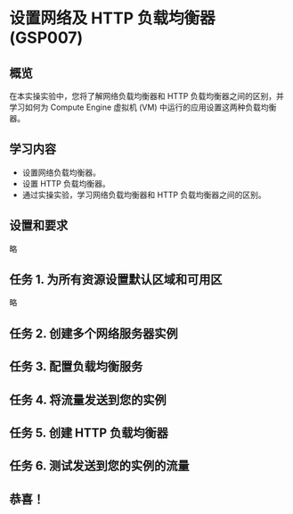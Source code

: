 # 设置网络及 HTTP 负载均衡器 (GSP007)
## 概览
在本实操实验中，您将了解网络负载均衡器和 HTTP 负载均衡器之间的区别，并学习如何为 Compute Engine 虚拟机 (VM) 中运行的应用设置这两种负载均衡器。

## 学习内容
* 设置网络负载均衡器。
* 设置 HTTP 负载均衡器。
* 通过实操实验，学习网络负载均衡器和 HTTP 负载均衡器之间的区别。

## 设置和要求
略

## 任务 1. 为所有资源设置默认区域和可用区
略

## 任务 2. 创建多个网络服务器实例
## 任务 3. 配置负载均衡服务
## 任务 4. 将流量发送到您的实例
## 任务 5. 创建 HTTP 负载均衡器
## 任务 6. 测试发送到您的实例的流量
## 恭喜！